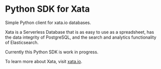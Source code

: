 # Python SDK for Xata

Simple Python client for xata.io databases.

Xata is a Serverless Database that is as easy to use as a spreadsheet, has the
data integrity of PostgreSQL, and the search and analytics functionality of
Elasticsearch.

Currently this Python SDK is work in progress.

To learn more about Xata, visit [xata.io](https://xata.io).

